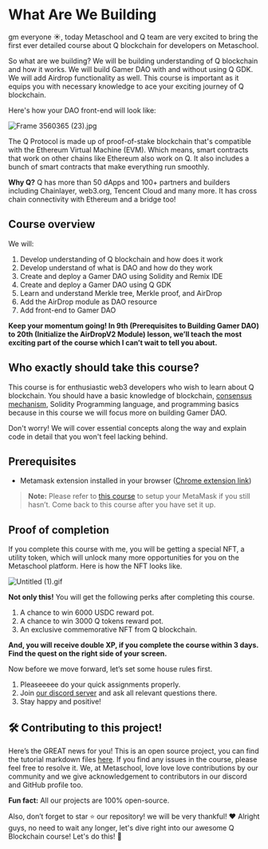 # What Are We Building

gm everyone ☀️, today Metaschool and Q team are very excited to bring the first ever detailed course about Q blockchain for developers on Metaschool.

So what are we building? We will be building understanding of Q blockchain and how it works. We will build Gamer DAO with and without using Q GDK. We will add Airdrop functionality as well. This course is important as it equips you with necessary knowledge to ace your exciting journey of Q blockchain.

Here's how your DAO front-end will look like:

![Frame 3560365 (23).jpg](<https://github.com/0xmetaschool/Learning-Projects/blob/main/assests_for_all/assests_for_q/5.%20Connect%20DAO%20to%20the%20Frontend/1.%20Connect%20the%20DAO%20to%20the%20Frontend/Frame_3560365_(23).jpg?raw=true>)

The Q Protocol is made up of proof-of-stake blockchain that's compatible with the Ethereum Virtual Machine (EVM). Which means, smart contracts that work on other chains like Ethereum also work on Q. It also includes a bunch of smart contracts that make everything run smoothly.

**Why Q?** Q has more than 50 dApps and 100+ partners and builders including Chainlayer, web3.org, Tencent Cloud and many more. It has cross chain connectivity with Ethereum and a bridge too!

## Course overview

We will:

1. Develop understanding of Q blockchain and how does it work
2. Develop understand of what is DAO and how do they work
3. Create and deploy a Gamer DAO using Solidity and Remix IDE
4. Create and deploy a Gamer DAO using Q GDK
5. Learn and understand Merkle tree, Merkle proof, and AirDrop
6. Add the AirDrop module as DAO resource
7. Add front-end to Gamer DAO

**Keep your momentum going! In 9th (Prerequisites to Building Gamer DAO) to 20th (Initialize the AirDropV2 Module) lesson, we’ll teach the most exciting part of the course which I can’t wait to tell you about.**

## Who exactly should take this course?

This course is for enthusiastic web3 developers who wish to learn about Q blockchain. You should have a basic knowledge of blockchain, [consensus mechanism](https://metaschool.so/articles/consensus-mechanism-meaning/), Solidity Programming language, and programming basics because in this course we will focus more on building Gamer DAO.

Don't worry! We will cover essential concepts along the way and explain code in detail that you won't feel lacking behind.

## Prerequisites

- Metamask extension installed in your browser ([Chrome extension link](https://chrome.google.com/webstore/detail/metamask/nkbihfbeogaeaoehlefnkodbefgpgknn))

> **Note:** Please refer to [this course](https://metaschool.so/courses/understand-and-setup-metamask-account) to setup your MetaMask if you still hasn’t. Come back to this course after you have set it up.

## Proof of completion

If you complete this course with me, you will be getting a special NFT, a utility token, which will unlock many more opportunities for you on the Metaschool platform. Here is how the NFT looks like.

![Untitled (1).gif](https://github.com/0xmetaschool/Learning-Projects/blob/main/assests_for_all/assests_for_q/q-update/1.%20Getting%20Started%20with%20Q%20Blockchain/1.%20What%20Are%20We%20Building/Untitled_(1).gif?raw=true)

**Not only this!** You will get the following perks after completing this course.

1. A chance to win 6000 USDC reward pot.
2. A chance to win 3000 Q tokens reward pot.
3. An exclusive commemorative NFT from Q blockchain.

**And, you will receive double XP, if you complete the course within 3 days. Find the quest on the right side of your screen.**

Now before we move forward, let’s set some house rules first.

1. Pleaseeeee do your quick assignments properly.
2. Join [our discord server](https://discord.gg/vbVMUwXWgc) and ask all relevant questions there.
3. Stay happy and positive!

## 🛠 Contributing to this project!

Here’s the GREAT news for you! This is an open source project, you can find the tutorial markdown files [here](https://github.com/0xmetaschool/Learning-Projects/tree/main/Build%20a%20Gamer%20DAO%20on%20Q%20Blockchain). If you find any issues in the course, please feel free to resolve it.
We, at Metaschool, love love love contributions by our community and we give acknowledgement to contributors in our discord and GitHub profile too.

**Fun fact:** All our projects are 100% open-source.

Also, don’t forget to star ⭐️ our repository! we will be very thankful! ♥️
Alright guys, no need to wait any longer, let's dive right into our awesome Q Blockchain course! Let's do this! 🙌

